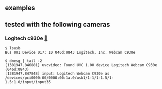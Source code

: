 examples
---







## tested with the following cameras



### Logitech c930e [:link:](https://www.logitech.com/en-gb/product/c930e-webcam) 


```
$ lsusb
Bus 001 Device 017: ID 046d:0843 Logitech, Inc. Webcam C930e
```


```
$ dmesg | tail -2
[1381947.846881] uvcvideo: Found UVC 1.00 device Logitech Webcam C930e (046d:0843)
[1381947.847848] input: Logitech Webcam C930e as /devices/pci0000:00/0000:00:1a.0/usb1/1-1/1-1.5/1-1.5:1.0/input/input35
```
